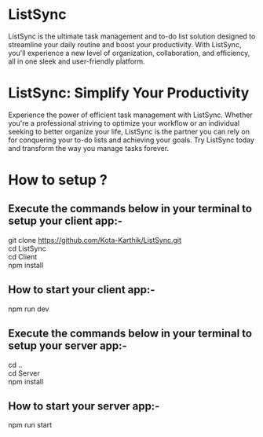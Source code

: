 # ListSync
ListSync is the ultimate task management and to-do list solution designed to streamline your daily routine and boost your productivity. With ListSync, you'll experience a new level of organization, collaboration, and efficiency, all in one sleek and user-friendly platform.

# ListSync: Simplify Your Productivity <br>
Experience the power of efficient task management with ListSync. Whether you're a professional striving to optimize your workflow or an individual seeking to better organize your life, ListSync is the partner you can rely on for conquering your to-do lists and achieving your goals. Try ListSync today and transform the way you manage tasks forever. <br>

# How to setup ?
## Execute the commands below in your terminal to setup your client app:- <br>
git clone https://github.com/Kota-Karthik/ListSync.git <br>
cd ListSync <br>
cd Client  <br>
npm install <br>
## How to start your client app:- <br>
npm run dev <br>

## Execute the commands below in your terminal to setup your server app:- <br>
cd .. <br>
cd Server <br>
npm install <br>
## How to start your server app:- <br>
npm run start <br>






